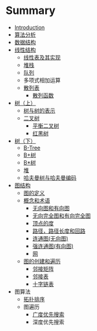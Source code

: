 # Summary

* [Introduction](README.md)
* [算法分析](algorithmAnalysis.md)
* [数据结构](shu_ju_jie_gou.md)
* [线性结构](xian_xing_jie_gou.md)
  * [线性表及其实现](xian_xing_biao_ji_qi_shi_xian.md)
  * [堆栈](dui_zhan.md)
  * [队列](dui_lie.md)
  * 多项式相加运算
  * [散列表](san-lie-biao.md)
    * [散列函数](san-lie-biao/san-lie-han-shu.md)
* [树（上）](shu.md)
  * [树与树的表示](shu_yu_shu_de_biao_shi.md)
  * [二叉树](er-cha-shu.md)
    * [平衡二叉树](er-cha-shu/a.md)
    * [红黑树](er-cha-shu/hong-hei-shu.md)
* [树（下）](shu_ff08_xia_ff09.md)
  * [B-Tree](bshu.md)
  * [B+树](bplusshu.md)
  * [B\*树](basteriskshu.md)
  * [堆](dui.md)
  * [哈夫曼树与哈夫曼编码](ha_fu_man_shu_yu_ha_fu_man_bian_ma.md)
* [图结构](tu_ff08_shang_ff09.md)
  * [图的定义](shi_yao_shi_tu.md)
  * [概念和术语](gai-nian-he-zhu-yu.md)
    * [无向图和有向图](wu-xiang-tu-he-you-xiang-tu.md)
    * [无向完全图和有向完全图](wu-xiang-wan-quan-tu-he-you-xiang-wan-quan-tu.md)
    * [顶点的度](ding-dian-de-du.md)
    * [路径，路径长度和回路](lu-jing-ff0c-lu-jing-chang-du-he-hui-lu.md)
    * [连通图\(无向图\)](lian-tong-56fe28-wu-xiang-56fe29.md)
    * [强连通图\(有向图\)](qiang-lian-tong-56fe28-you-xiang-56fe29.md)
    * [网](wang.md)
  * [图的创建和遍历](tu-de-chuang-jian-he-bian-li.md)
    * [邻接矩阵](tu-de-chuang-jian-he-bian-li/tu-de-liang-zhong-cun-chu-jie-gou.md)
    * [邻接表](tu-de-chuang-jian-he-bian-li/lin-jie-biao.md)
    * [十字链表](tu-de-chuang-jian-he-bian-li/shi-zi-lian-biao.md)
* 图算法
  * [拓扑排序](tuo-pu-pai-xu.md)
  * 图遍历
    * [广度优先搜索](guang-du-you-xian-sou-suo.md)
    * 深度优先搜索

